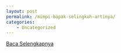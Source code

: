 ```yaml
---
layout: post
permalink: /mimpi-bapak-selingkuh-artinya/
categories:
    - Uncategorized
---
```


[Baca Selengkapnya](/07)